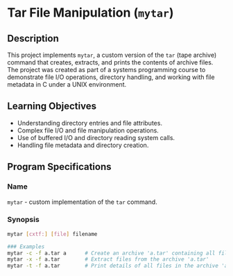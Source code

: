 # Tar File Manipulation (`mytar`)

## Description
This project implements `mytar`, a custom version of the `tar` (tape archive) command that creates, extracts, and prints the contents of archive files. The project was created as part of a systems programming course to demonstrate file I/O operations, directory handling, and working with file metadata in C under a UNIX environment.

## Learning Objectives
- Understanding directory entries and file attributes.
- Complex file I/O and file manipulation operations.
- Use of buffered I/O and directory reading system calls.
- Handling file metadata and directory creation.

## Program Specifications

### Name
`mytar` - custom implementation of the `tar` command.

### Synopsis
```bash
mytar [cxtf:] [file] filename

### Examples 
mytar -c -f a.tar a      # Create an archive 'a.tar' containing all files in directory 'a'
mytar -x -f a.tar        # Extract files from the archive 'a.tar'
mytar -t -f a.tar        # Print details of all files in the archive 'a.tar'
